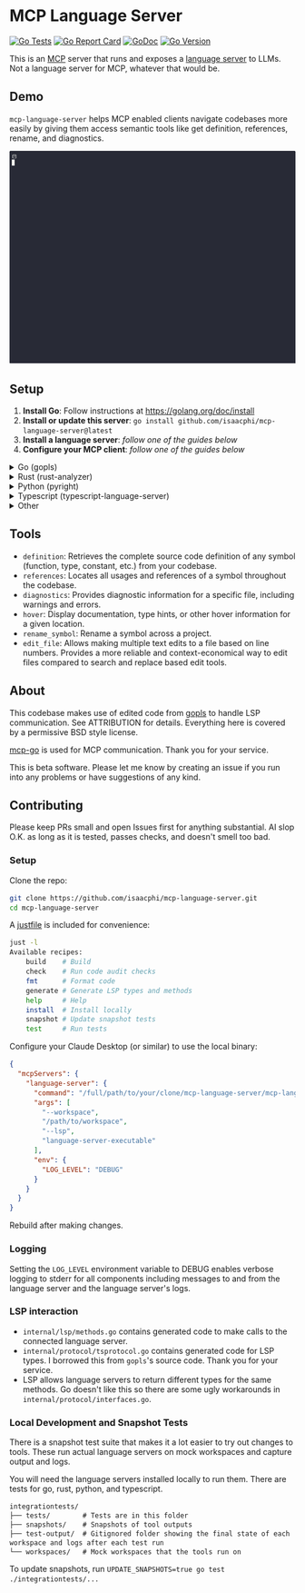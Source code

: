# MCP Language Server

[![Go Tests](https://github.com/isaacphi/mcp-language-server/actions/workflows/go.yml/badge.svg)](https://github.com/isaacphi/mcp-language-server/actions/workflows/go.yml)
[![Go Report Card](https://goreportcard.com/badge/github.com/isaacphi/mcp-language-server)](https://goreportcard.com/report/github.com/isaacphi/mcp-language-server)
[![GoDoc](https://pkg.go.dev/badge/github.com/isaacphi/mcp-language-server)](https://pkg.go.dev/github.com/isaacphi/mcp-language-server)
[![Go Version](https://img.shields.io/github/go-mod/go-version/isaacphi/mcp-language-server)](https://github.com/isaacphi/mcp-language-server/blob/main/go.mod)

This is an [MCP](https://modelcontextprotocol.io/introduction) server that runs and exposes a [language server](https://microsoft.github.io/language-server-protocol/) to LLMs. Not a language server for MCP, whatever that would be.

## Demo

`mcp-language-server` helps MCP enabled clients navigate codebases more easily by giving them access semantic tools like get definition, references, rename, and diagnostics.

![Demo](demo.gif)

## Setup

1. **Install Go**: Follow instructions at <https://golang.org/doc/install>
2. **Install or update this server**: `go install github.com/isaacphi/mcp-language-server@latest`
3. **Install a language server**: _follow one of the guides below_
4. **Configure your MCP client**: _follow one of the guides below_

<details>
  <summary>Go (gopls)</summary>
  <div>
    <p><strong>Install gopls</strong>: <code>go install golang.org/x/tools/gopls@latest</code></p>
    <p><strong>Configure your MCP client</strong>: This will be different but similar for each client. For Claude Desktop, add the following to <code>~/Library/Application\ Support/Claude/claude_desktop_config.json</code></p>

<pre>
{
  "mcpServers": {
    "language-server": {
      "command": "mcp-language-server",
      "args": ["--workspace", "/Users/you/dev/yourproject/", "--lsp", "gopls"],
      "env": {
        "PATH": "/opt/homebrew/bin:/Users/you/go/bin",
        "GOPATH": "/users/you/go",
        "GOCACHE": "/users/you/Library/Caches/go-build",
        "GOMODCACHE": "/Users/you/go/pkg/mod"
      }
    }
  }
}
</pre>

<p><strong>Note</strong>: Not all clients will need these environment variables. For Claude Desktop you will need to update the environment variables above based on your machine and username:</p>
<ul>
  <li><code>PATH</code> needs to contain the path to <code>go</code> and to <code>gopls</code>. Get this with <code>echo $(which go):$(which gopls)</code></li>
  <li><code>GOPATH</code>, <code>GOCACHE</code>, and <code>GOMODCACHE</code> may be different on your machine. These are the defaults.</li>
</ul>

  </div>
</details>
<details>
  <summary>Rust (rust-analyzer)</summary>
  <div>
    <p><strong>Install rust-analyzer</strong>: <code>rustup component add rust-analyzer</code></p>
    <p><strong>Configure your MCP client</strong>: This will be different but similar for each client. For Claude Desktop, add the following to <code>~/Library/Application\ Support/Claude/claude_desktop_config.json</code></p>

<pre>
{
  "mcpServers": {
    "language-server": {
      "command": "mcp-language-server",
      "args": [
        "--workspace",
        "/Users/you/dev/yourproject/",
        "--lsp",
        "rust-analyzer"
      ]
    }
  }
}
</pre>
  </div>
</details>
<details>
  <summary>Python (pyright)</summary>
  <div>
    <p><strong>Install pyright</strong>: <code>npm install -g pyright</code></p>
    <p><strong>Configure your MCP client</strong>: This will be different but similar for each client. For Claude Desktop, add the following to <code>~/Library/Application\ Support/Claude/claude_desktop_config.json</code></p>

<pre>
{
  "mcpServers": {
    "language-server": {
      "command": "mcp-language-server",
      "args": [
        "--workspace",
        "/Users/you/dev/yourproject/",
        "--lsp",
        "pyright-langserver",
        "--",
        "--stdio"
      ]
    }
  }
}
</pre>
  </div>
</details>
<details>
  <summary>Typescript (typescript-language-server)</summary>
  <div>
    <p><strong>Install typescript-language-server</strong>: <code>npm install -g typescript typescript-language-server</code></p>
    <p><strong>Configure your MCP client</strong>: This will be different but similar for each client. For Claude Desktop, add the following to <code>~/Library/Application\ Support/Claude/claude_desktop_config.json</code></p>

<pre>
{
  "mcpServers": {
    "language-server": {
      "command": "mcp-language-server",
      "args": [
        "--workspace",
        "/Users/you/dev/yourproject/",
        "--lsp",
        "typescript-language-server",
        "--",
        "--stdio"
      ]
    }
  }
}
</pre>
  </div>
</details>
<details>
  <summary>Other</summary>
  <div>
    <p>I have only tested this repo with the servers above but it should be compatible with many more. Note:</p>
    <ul>
      <li>The language server must communicate over stdio.</li>
      <li>Any aruments after <code>--</code> are sent as arguments to the language server.</li>
      <li>Any env variables are passed on to the language server.</li>
    </ul>
  </div>
</details>

## Tools

- `definition`: Retrieves the complete source code definition of any symbol (function, type, constant, etc.) from your codebase.
- `references`: Locates all usages and references of a symbol throughout the codebase.
- `diagnostics`: Provides diagnostic information for a specific file, including warnings and errors.
- `hover`: Display documentation, type hints, or other hover information for a given location.
- `rename_symbol`: Rename a symbol across a project.
- `edit_file`: Allows making multiple text edits to a file based on line numbers. Provides a more reliable and context-economical way to edit files compared to search and replace based edit tools.

## About

This codebase makes use of edited code from [gopls](https://go.googlesource.com/tools/+/refs/heads/master/gopls/internal/protocol) to handle LSP communication. See ATTRIBUTION for details. Everything here is covered by a permissive BSD style license.

[mcp-go](https://github.com/mark3labs/mcp-go) is used for MCP communication. Thank you for your service.

This is beta software. Please let me know by creating an issue if you run into any problems or have suggestions of any kind.

## Contributing

Please keep PRs small and open Issues first for anything substantial. AI slop O.K. as long as it is tested, passes checks, and doesn't smell too bad.

### Setup

Clone the repo:

```bash
git clone https://github.com/isaacphi/mcp-language-server.git
cd mcp-language-server
```

A [justfile](https://just.systems/man/en/) is included for convenience:

```bash
just -l
Available recipes:
    build    # Build
    check    # Run code audit checks
    fmt      # Format code
    generate # Generate LSP types and methods
    help     # Help
    install  # Install locally
    snapshot # Update snapshot tests
    test     # Run tests
```

Configure your Claude Desktop (or similar) to use the local binary:

```json
{
  "mcpServers": {
    "language-server": {
      "command": "/full/path/to/your/clone/mcp-language-server/mcp-language-server",
      "args": [
        "--workspace",
        "/path/to/workspace",
        "--lsp",
        "language-server-executable"
      ],
      "env": {
        "LOG_LEVEL": "DEBUG"
      }
    }
  }
}
```

Rebuild after making changes.

### Logging

Setting the `LOG_LEVEL` environment variable to DEBUG enables verbose logging to stderr for all components including messages to and from the language server and the language server's logs.

### LSP interaction

- `internal/lsp/methods.go` contains generated code to make calls to the connected language server.
- `internal/protocol/tsprotocol.go` contains generated code for LSP types. I borrowed this from `gopls`'s source code. Thank you for your service.
- LSP allows language servers to return different types for the same methods. Go doesn't like this so there are some ugly workarounds in `internal/protocol/interfaces.go`.

### Local Development and Snapshot Tests

There is a snapshot test suite that makes it a lot easier to try out changes to tools. These run actual language servers on mock workspaces and capture output and logs.

You will need the language servers installed locally to run them. There are tests for go, rust, python, and typescript.

```
integrationtests/
├── tests/        # Tests are in this folder
├── snapshots/    # Snapshots of tool outputs
├── test-output/  # Gitignored folder showing the final state of each workspace and logs after each test run
└── workspaces/   # Mock workspaces that the tools run on
```

To update snapshots, run `UPDATE_SNAPSHOTS=true go test ./integrationtests/...`
